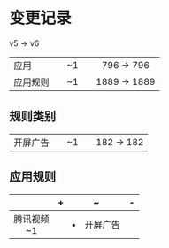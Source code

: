 # 变更记录

v5 -> v6

||||||
|-|:-:|:-:|:-:|:-:|
|应用||~1||796 -> 796|
|应用规则||~1||1889 -> 1889|

## 规则类别

||||||
|-|:-:|:-:|:-:|:-:|
|开屏广告||~1||182 -> 182|

## 应用规则

||+|~|-|
|:-:|-|-|-|
|腾讯视频<br>~1||<li>开屏广告||
